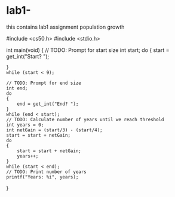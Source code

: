 # lab1-
this contains lab1 assignment population growth





#include <cs50.h>
#include <stdio.h>

int main(void)
{
    // TODO: Prompt for start size
    int start;
    do 
    {
         start = get_int("Start? ");
        
    }
    while (start < 9);
    
    // TODO: Prompt for end size
    int end;
    do
    {
        end = get_int("End? ");
    }
    while (end < start);
    // TODO: Calculate number of years until we reach threshold
    int years = 0;
    int netGain = (start/3) - (start/4);
    start = start + netGain;
    do 
    {
        start = start + netGain;
        years++;
    }
    while (start < end);
    // TODO: Print number of years
    printf("Years: %i", years);
}
